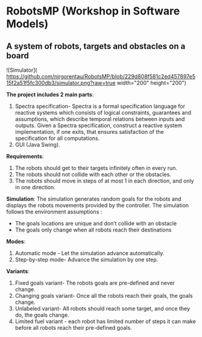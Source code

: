 # RobotsMP (Workshop in Software Models)
  ## A system of robots, targets and obstacles on a board
  
  ![Simulator]( https://github.com/nirgorentau/RobotsMP/blob/229d808f581c2ed457897e515f2a51f5fc300db3/simulator.png?raw=true width="200" height="200")

**The project includes 2 main parts**:
1. Spectra specification- Spectra is a formal specification language for reactive systems which consists of logical constraints,
guarantees and assumptions, which describe temporal relations between inputs and outputs. Given a Spectra specification, construct a reactive
system implementation, if one exits, that ensures satisfaction of the specification for all computations.
2. GUI (Java Swing).

**Requirements**:
1. The robots should get to their targets infinitely often in every run.
2. The robots should not collide with each other or the obstacles.
3. The robots should move in steps of at most 1 in each direction, and only in one direction.

**Simulation**: 
The simulation generates random goals for the robots and displays the robots movements provided by the controller.
The simulation follows the environment assumptions : 
  - The goals locations are unique and don’t collide with an obstacle 
  - The goals only change when all robots reach their destinations 

**Modes**:
1. Automatic mode - Let the simulation advance automatically. 
2. Step-by-step mode- Advance the simulation by one step.

**Variants**:
1. Fixed goals variant- The robots goals are pre-defined and never change.
2. Changing goals variant- Once all the robots reach their goals, the goals change.
3. Unlabeled variant- All robots should reach some target, and once they do, the goals change.
4. Limited fuel variant - each robot has limited number of steps it can make before all robots reach their pre-defined goals.




